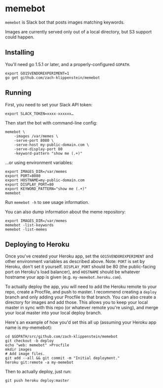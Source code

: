 
# memebot 

`memebot` is Slack bot that posts images matching keywords.

Images are currently served only out of a local directory, but S3 support could happen.

## Installing

You'll need go 1.5.1 or later, and a properly-configured `GOPATH`.

    export GO15VENDOREXPERIMENT=1
    go get github.com/zach-klippenstein/memebot

## Running

First, you need to set your Slack API token:

    export SLACK_TOKEN=xxxx-xxxxxx…

Then start the bot with command-line config:

    memebot \
        -images /var/memes \
        -serve-port 8080 \
        -serve-host my-public-domain.com \
        -serve-display-port 80
        -keyword-pattern "show me (.+)"

…or using environment variables:

    export IMAGES_DIR=/var/memes
    export PORT=8080
    export HOSTNAME=my-public-domain.com
    export DISPLAY_PORT=80
    export KEYWORD_PATTERN="show me (.+)"
    memebot

Run `memebot -h` to see usage information.

You can also dump information about the meme repository:

    export IMAGES_DIR=/var/memes
    memebot -list-keywords
    memebot -list-memes

## Deploying to Heroku

Once you've created your Heroku app, set the `GO15VENDOREXPERIMENT` and other environment variables as described above. Note: `PORT` is set by Heroku, don't set it yourself. `DISPLAY_PORT` should be 80 (the public-facing port on Heroku's load balancer), and `HOSTNAME` should be whatever hostname your app is given (e.g. `my-memebot.heroku.com`).

To actually deploy the app, you will need to add the Heroku remote to your repo, create a Procfile, and push to master. I recommend creating a `deploy` branch and only adding your Procfile to that branch. You can also create a directory for images and add those. This allows you to keep your local master in sync with this repo (or whatever remote you're using), and merge your local master into your local deploy branch. 

Here's an example of how you'd set this all up (assuming your Heroku app name is my-memebot):

    cd $GOPATH/src/github.com/zach-klippenstein/memebot
    git checkout -b deploy
    echo "web: memebot" >Procfile
    mkdir images
    # Add image files.
    git add --all && git commit -m "Initial deployment."
    heroku git:remote -a my-memebot
    
Then to actually deploy, just run:
    
    git push heroku deploy:master
